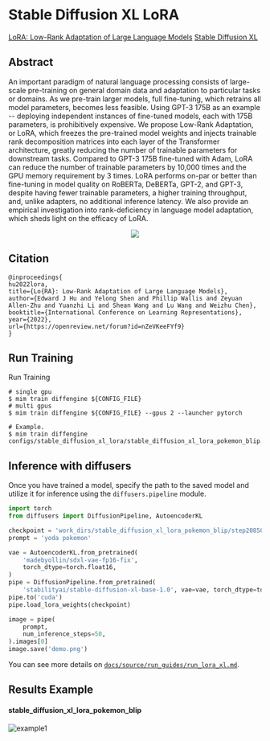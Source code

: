 # Stable Diffusion XL LoRA

[LoRA: Low-Rank Adaptation of Large Language Models](https://arxiv.org/abs/2106.09685)
[Stable Diffusion XL](https://arxiv.org/abs/2307.01952)

## Abstract

An important paradigm of natural language processing consists of large-scale pre-training on general domain data and adaptation to particular tasks or domains. As we pre-train larger models, full fine-tuning, which retrains all model parameters, becomes less feasible. Using GPT-3 175B as an example -- deploying independent instances of fine-tuned models, each with 175B parameters, is prohibitively expensive. We propose Low-Rank Adaptation, or LoRA, which freezes the pre-trained model weights and injects trainable rank decomposition matrices into each layer of the Transformer architecture, greatly reducing the number of trainable parameters for downstream tasks. Compared to GPT-3 175B fine-tuned with Adam, LoRA can reduce the number of trainable parameters by 10,000 times and the GPU memory requirement by 3 times. LoRA performs on-par or better than fine-tuning in model quality on RoBERTa, DeBERTa, GPT-2, and GPT-3, despite having fewer trainable parameters, a higher training throughput, and, unlike adapters, no additional inference latency. We also provide an empirical investigation into rank-deficiency in language model adaptation, which sheds light on the efficacy of LoRA.

<div align=center>
<img src="https://github.com/okotaku/diffengine/assets/24734142/542189e1-e88f-4e80-9a51-de241b37d994"/>
</div>

## Citation

```
@inproceedings{
hu2022lora,
title={Lo{RA}: Low-Rank Adaptation of Large Language Models},
author={Edward J Hu and Yelong Shen and Phillip Wallis and Zeyuan Allen-Zhu and Yuanzhi Li and Shean Wang and Lu Wang and Weizhu Chen},
booktitle={International Conference on Learning Representations},
year={2022},
url={https://openreview.net/forum?id=nZeVKeeFYf9}
}
```

## Run Training

Run Training

```
# single gpu
$ mim train diffengine ${CONFIG_FILE}
# multi gpus
$ mim train diffengine ${CONFIG_FILE} --gpus 2 --launcher pytorch

# Example.
$ mim train diffengine configs/stable_diffusion_xl_lora/stable_diffusion_xl_lora_pokemon_blip.py
```

## Inference with diffusers

Once you have trained a model, specify the path to the saved model and utilize it for inference using the `diffusers.pipeline` module.

```py
import torch
from diffusers import DiffusionPipeline, AutoencoderKL

checkpoint = 'work_dirs/stable_diffusion_xl_lora_pokemon_blip/step20850'
prompt = 'yoda pokemon'

vae = AutoencoderKL.from_pretrained(
    'madebyollin/sdxl-vae-fp16-fix',
    torch_dtype=torch.float16,
)
pipe = DiffusionPipeline.from_pretrained(
    'stabilityai/stable-diffusion-xl-base-1.0', vae=vae, torch_dtype=torch.float16)
pipe.to('cuda')
pipe.load_lora_weights(checkpoint)

image = pipe(
    prompt,
    num_inference_steps=50,
).images[0]
image.save('demo.png')
```

You can see more details on [`docs/source/run_guides/run_lora_xl.md`](../../docs/source/run_guides/run_lora_xl.md#inference-with-diffusers).

## Results Example

#### stable_diffusion_xl_lora_pokemon_blip

![example1](https://github.com/okotaku/diffengine/assets/24734142/22d1f3c0-05d8-413f-b0ac-d6bb72283945)
